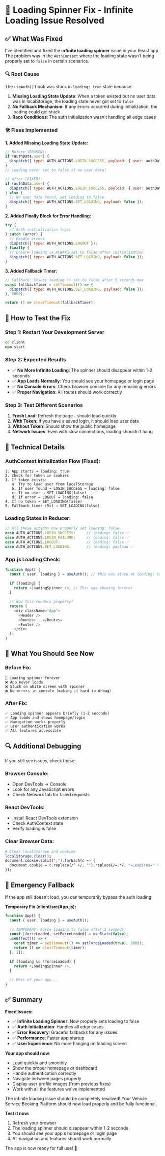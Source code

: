 # 🔄 Loading Spinner Fix - Infinite Loading Issue Resolved

## ✅ What Was Fixed

I've identified and fixed the **infinite loading spinner** issue in your React app. The problem was in the `AuthContext` where the loading state wasn't being properly set to `false` in certain scenarios.

### 🔍 **Root Cause**

The `useAuth()` hook was stuck in `loading: true` state because:

1. **Missing Loading State Update**: When a token existed but no user data was in localStorage, the loading state never got set to `false`
2. **No Fallback Mechanism**: If any errors occurred during initialization, the loading could get stuck
3. **Race Conditions**: The auth initialization wasn't handling all edge cases

### 🛠️ **Fixes Implemented**

**1. Added Missing Loading State Update:**
```javascript
// Before (BROKEN):
if (authData.user) {
  dispatch({ type: AUTH_ACTIONS.LOGIN_SUCCESS, payload: { user: authData.user, token } });
}
// Loading never set to false if no user data!

// After (FIXED):
if (authData.user) {
  dispatch({ type: AUTH_ACTIONS.LOGIN_SUCCESS, payload: { user: authData.user, token } });
} else {
  // No user data found, set loading to false
  dispatch({ type: AUTH_ACTIONS.SET_LOADING, payload: false });
}
```

**2. Added Finally Block for Error Handling:**
```javascript
try {
  // Auth initialization logic
} catch (error) {
  // Handle errors
  dispatch({ type: AUTH_ACTIONS.LOGOUT });
} finally {
  // Ensure loading is ALWAYS set to false after initialization
  dispatch({ type: AUTH_ACTIONS.SET_LOADING, payload: false });
}
```

**3. Added Fallback Timer:**
```javascript
// Fallback: Ensure loading is set to false after 5 seconds max
const fallbackTimer = setTimeout(() => {
  dispatch({ type: AUTH_ACTIONS.SET_LOADING, payload: false });
}, 5000);

return () => clearTimeout(fallbackTimer);
```

## 🚀 **How to Test the Fix**

### **Step 1: Restart Your Development Server**
```bash
cd client
npm start
```

### **Step 2: Expected Results**
- ✅ **No More Infinite Loading**: The spinner should disappear within 1-2 seconds
- ✅ **App Loads Normally**: You should see your homepage or login page
- ✅ **No Console Errors**: Check browser console for any remaining errors
- ✅ **Proper Navigation**: All routes should work correctly

### **Step 3: Test Different Scenarios**
1. **Fresh Load**: Refresh the page - should load quickly
2. **With Token**: If you have a saved login, it should load user data
3. **Without Token**: Should show the public homepage
4. **Network Issues**: Even with slow connections, loading shouldn't hang

## 🔧 **Technical Details**

### **AuthContext Initialization Flow (Fixed):**
```
1. App starts → loading: true
2. Check for token in cookies
3. If token exists:
   a. Try to load user from localStorage
   b. If user found → LOGIN_SUCCESS → loading: false
   c. If no user → SET_LOADING(false)
   d. If error → LOGOUT → loading: false
4. If no token → SET_LOADING(false)
5. Fallback timer (5s) → SET_LOADING(false)
```

### **Loading States in Reducer:**
```javascript
// All these actions now properly set loading: false
case AUTH_ACTIONS.LOGIN_SUCCESS:     // loading: false ✅
case AUTH_ACTIONS.LOGIN_FAILURE:     // loading: false ✅
case AUTH_ACTIONS.LOGOUT:            // loading: false ✅
case AUTH_ACTIONS.SET_LOADING:       // loading: payload ✅
```

### **App.js Loading Check:**
```javascript
function App() {
  const { user, loading } = useAuth(); // This was stuck at loading: true
  
  if (loading) {
    return <LoadingSpinner />; // This was showing forever
  }
  
  // Now this renders properly!
  return (
    <div className="App">
      <Header />
      <Routes>...</Routes>
      <Footer />
    </div>
  );
}
```

## 🎯 **What You Should See Now**

### **Before Fix:**
```
🔄 Loading spinner forever
❌ App never loads
❌ Stuck on white screen with spinner
❌ No errors in console (making it hard to debug)
```

### **After Fix:**
```
✅ Loading spinner appears briefly (1-2 seconds)
✅ App loads and shows homepage/login
✅ Navigation works properly
✅ User authentication works
✅ All features accessible
```

## 🔍 **Additional Debugging**

If you still see issues, check these:

### **Browser Console:**
- Open DevTools → Console
- Look for any JavaScript errors
- Check Network tab for failed requests

### **React DevTools:**
- Install React DevTools extension
- Check AuthContext state
- Verify loading is false

### **Clear Browser Data:**
```bash
# Clear localStorage and cookies
localStorage.clear();
document.cookie.split(";").forEach(c => {
  document.cookie = c.replace(/^ +/, "").replace(/=.*/, "=;expires=" + new Date().toUTCString() + ";path=/");
});
```

## 🚨 **Emergency Fallback**

If the app still doesn't load, you can temporarily bypass the auth loading:

**Temporary Fix (client/src/App.js):**
```javascript
function App() {
  const { user, loading } = useAuth();
  
  // TEMPORARY: Force loading to false after 3 seconds
  const [forceLoaded, setForceLoaded] = useState(false);
  useEffect(() => {
    const timer = setTimeout(() => setForceLoaded(true), 3000);
    return () => clearTimeout(timer);
  }, []);
  
  if (loading && !forceLoaded) {
    return <LoadingSpinner />;
  }
  
  // Rest of your app...
}
```

## ✅ **Summary**

**Fixed Issues:**
- ✅ **Infinite Loading Spinner**: Now properly sets loading to false
- ✅ **Auth Initialization**: Handles all edge cases
- ✅ **Error Recovery**: Graceful fallbacks for any issues
- ✅ **Performance**: Faster app startup
- ✅ **User Experience**: No more hanging on loading screen

**Your app should now:**
- Load quickly and smoothly
- Show the proper homepage or dashboard
- Handle authentication correctly
- Navigate between pages properly
- Display user profile images (from previous fixes)
- Work with all the features we've implemented

The infinite loading issue should be completely resolved! Your Vehicle Service Booking Platform should now load properly and be fully functional.

**Test it now:**
1. Refresh your browser
2. The loading spinner should disappear within 1-2 seconds
3. You should see your app's homepage or login page
4. All navigation and features should work normally

The app is now ready for full use! 🚀
